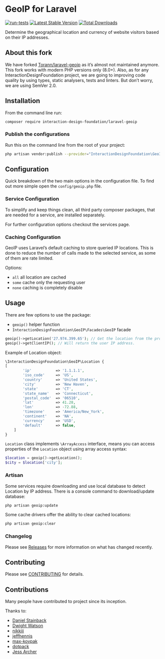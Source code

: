 # GeoIP for Laravel

[![run-tests](https://github.com/InteractionDesignFoundation/laravel-geoip/actions/workflows/run-tests.yml/badge.svg)](https://github.com/InteractionDesignFoundation/laravel-geoip/actions/workflows/run-tests.yml)
[![Latest Stable Version](https://poser.pugx.org/interaction-design-foundation/laravel-geoip/v/stable.png)](https://packagist.org/packages/interaction-design-foundation/laravel-geoip)
[![Total Downloads](https://poser.pugx.org/interaction-design-foundation/laravel-geoip/downloads.png)](https://packagist.org/packages/interaction-design-foundation/laravel-geoip)

Determine the geographical location and currency of website visitors based on their IP addresses.


## About this fork

We have forked [Torann/laravel-geoip](https://github.com/Torann/laravel-geoip) as it’s almost not maintained anymore.
This fork works with modern PHP versions only (8.0+).
Also, as for any InteractionDesignFoundation project, we are going to improving code quality by using types, static analysers, tests and linters.
But don’t worry, we are using SemVer 2.0.


## Installation

From the command line run:

```sh
composer require interaction-design-foundation/laravel-geoip
```


### Publish the configurations

Run this on the command line from the root of your project:
```sh
php artisan vendor:publish --provider="InteractionDesignFoundation\GeoIP\GeoIPServiceProvider" --tag=config
```


## Configuration

Quick breakdown of the two main options in the configuration file.
To find out more simple open the `config/geoip.php` file.


### Service Configuration

To simplify and keep things clean, all third party composer packages, that are needed for a service, are installed separately.

For further configuration options checkout the services page.


### Caching Configuration

GeoIP uses Laravel’s default caching to store queried IP locations.
This is done to reduce the number of calls made to the selected service, as some of them are rate limited.

Options:
 - `all` all location are cached
 - `some` cache only the requesting user
 - `none` caching is completely disable


## Usage

There are few options to use the package:
 - `geoip()` helper function
 - `InteractionDesignFoundation\GeoIP\Facades\GeoIP` facade

```php
geoip()->getLocation('27.974.399.65'); // Get the location from the provided IP.
geoip()->getClientIP(); // Will return the user IP address.
```

Example of Location object:
```php
\InteractionDesignFoundation\GeoIP\Location {
[
        'ip'           => '1.1.1.1',
        'iso_code'     => 'US',
        'country'      => 'United States',
        'city'         => 'New Haven',
        'state'        => 'CT',
        'state_name'   => 'Connecticut',
        'postal_code'  => '06510',
        'lat'          => 41.28,
        'lon'          => -72.88,
        'timezone'     => 'America/New_York',
        'continent'    => 'NA',
        'currency'     => 'USD',
        'default'      => false,
    ]
}
```

`Location` class implements `\ArrayAccess` interface, means you can access properties of the `Location` object using array access syntax:
```php
$location = geoip()->getLocation();
$city = $location['city'];
```

### Artisan

Some services require downloading and use local database to detect Location by IP address.
There is a console command to download/update database:
```sh
php artisan geoip:update
```

Some cache drivers offer the ability to clear cached locations:
```sh
php artisan geoip:clear
```

### Changelog

Please see [Releases](https://github.com/InteractionDesignFoundation/nova-unlayer-field/releases) for more information on what has changed recently.


## Contributing

Please see [CONTRIBUTING](.github/CONTRIBUTING.md) for details.


## Contributions

Many people have contributed to project since its inception.

Thanks to:

- [Daniel Stainback](https://github.com/InteractionDesignFoundation)
- [Dwight Watson](https://github.com/dwightwatson)
- [nikkiii](https://github.com/nikkiii)
- [jeffhennis](https://github.com/jeffhennis)
- [max-kovpak](https://github.com/max-kovpak)
- [dotpack](https://github.com/dotpack)
- [Jess Archer](https://github.com/jessarcher)
